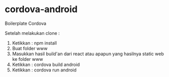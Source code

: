 # cordova-android
Boilerplate Cordova 

Setelah melakukan clone :

1. Ketikkan : npm install
2. Buat folder www
3. Masukkan hasil build'an dari react atau apapun yang hasilnya static web ke folder www
4. Ketikkan : cordova build android
5. Ketikkan : cordova run android
